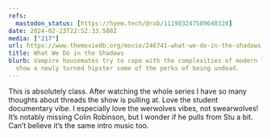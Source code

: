 ```yaml
---
refs:
  mastodon_status: [https://hyem.tech/@rob/111983247589640328]
date: 2024-02-23T22:52:33.508Z
media: ["217"]
url: https://www.themoviedb.org/movie/246741-what-we-do-in-the-shadows
title: What We Do in the Shadows
blurb: Vampire housemates try to cope with the complexities of modern life and
  show a newly turned hipster some of the perks of being undead.
---
```


This is absolutely class. After watching the whole series I have so many thoughts about threads the show is pulling at. Love the student documentary vibe. I especially love the werwolves vibes, not swearwolves! It’s notably missing Colin Robinson, but I wonder if he pulls from Stu a bit. Can’t believe it’s the same intro music too.
